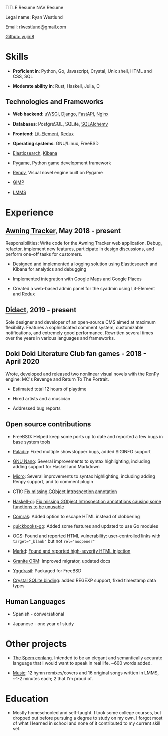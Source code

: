 TITLE Resume
NAV Resume

Legal name: Ryan Westlund

Email: rlwestlund@gmail.com

[Github: yujiri8](https://github.com/yujiri8)

# Skills

* **Proficient in**: Python, Go, Javascript, Crystal, Unix shell, HTML and CSS, SQL

* **Moderate ability in**: Rust, Haskell, Julia, C

## Technologies and Frameworks

* **Web backend**: [uWSGI](https://uwsgi-docs.readthedocs.io/en/latest/), [Django](https://www.djangoproject.com), [FastAPI](https://fastapi.tiangolo.com), [Nginx](https://nginx.org)

* **Databases**: PostgreSQL, SQLite, [SQLAlchemy](https://www.sqlalchemy.org)

* **Frontend**: [Lit-Element](https://lit-element.polymer-project.org), [Redux](https://redux.js.org)

* **Operating systems**: GNU/Linux, FreeBSD

* [Elasticsearch](https://www.elastic.co/elasticsearch/), [Kibana](https://elastic.co/kibana)

* [Pygame](https://pygame.org), Python game development framework

* [Renpy](https://renpy.org), Visual novel engine built on Pygame

* [GIMP](https://www.gimp.org)

* [LMMS](https://lmms.io)

# Experience

## [Awning Tracker](https://awningtracker.com), May 2018 - present

Responsibilities: Write code for the Awning Tracker web application. Debug, refactor, implement new features, participate in design discussions, and perform one-off tasks for customers.

* Designed and implemented a logging solution using Elasticsearch and Kibana for analytics and debugging

* Implemented integration with Google Maps and Google Places

* Created a web-based admin panel for the syadmin using Lit-Element and Redux

## [Didact](/didact), 2019 - present

Sole designer and developer of an open-source CMS aimed at maximum flexibility. Features a sophisticated comment system, customizable notifications, and extremely good performance. Rewritten several times over the years in various languages and frameworks.

## Doki Doki Literature Club fan games - 2018 - April 2020

Wrote, developed and released two nonlinear visual novels with the RenPy engine: MC's Revenge and Return To The Portrait.

* Estimated total 12 hours of playtime

* Hired artists and a musician

* Addressed bug reports

## Open source contributions

* FreeBSD: Helped keep some ports up to date and reported a few bugs in base system tools

* [Paladin](https://github.com/rwestlund/paladin): Fixed multiple showstopper bugs, added SIGINFO support

* [GNU Nano](https://nano-editor.org): Several improvements to syntax highlighting, including adding support for Haskell and Markdown

* [Micro](https://micro-editor.github.io): Several improvements to syntax highlighting, including adding Renpy support, and to comment plugin

* GTK: [Fix missing GObject Introspection annotation](https://gitlab.gnome.org/GNOME/gtk/merge_requests/1012)

* [Haskell-gi](https://github.com/haskell-gi/haskell-gi): [Fix missing GObject Introspection annotations causing some functions to be unusable](https://github.com/haskell-gi/haskell-gi/pull/263)

* [Comrak](https://github.com/haskell-gi/haskell-gi): Added option to escape HTML instead of clobbering

* [quickbooks-go](https://github.com/rwestlund/quickbooks-go): Added some features and updated to use Go modules

* [OGS](https://online-go.com): Found and reported HTML vulnerability: user-controlled links with `target="_blank"` but not `rel="noopener"`

* [Markd](https://github.com/icyleaf/markd): [Found and reported high-severity HTML injection](https://github.com/icyleaf/markd/pull/32/commits/7c5e53252ee20ef9e7d6f7907ef0a969bb7cafb4)

* [Granite ORM](https://github.com/amberframework/granite/): Improved migrator, updated docs

* [Yggdrasil](https://yggdrasil-network.github.io): Packaged for FreeBSD

* [Crystal SQLite binding](https://github.com/crystal-lang/crystal-sqlite3): added REGEXP support, fixed timestamp data types

## Human Languages

* Spanish - conversational

* Japanese - one year of study

# Other projects

* [The Spem conlang](https://yujiri.xyz/spem/). Intended to be an elegant and semantically accurate language that I would want to speak in real life. ~600 words added.

* [Music](https://yujiri.xyz/music/): 12 hymn remixes/covers and 16 original songs written in LMMS, ~1-2 minutes each; 2 that I'm proud of.

# Education

* Mostly homeschooled and self-taught. I took some college courses, but dropped out before pursuing a degree to study on my own. I forgot most of what I learned in school and none of it contributed to my current skill set.
